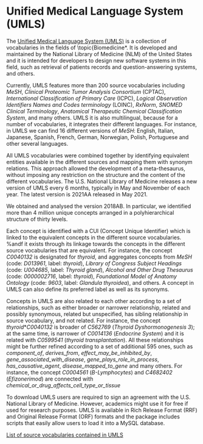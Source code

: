 # Unified Medical Language System (UMLS)

The [Unified Medical Language System (UMLS)](https://www.nlm.nih.gov/research/umls) is a collection of vocabularies in the fields of \topic{Biomedicine*. It is developed and maintained by the National Library of Medicine (NLM) of the United States and it is intended for developers to design new software systems in this field, such as retrieval of patients records and question-answering systems, and others.

Currently, UMLS features more than 200 source vocabularies including *MeSH*, *Clinical Proteomic Tumor Analysis Consortium* (CPTAC), *International Classification of Primary Care* (ICPC), *Logical Observation Identifiers Names and Codes terminology* (LOINC), *RxNorm*, *SNOMED Clinical Terminology*, *Anatomical Therapeutic Chemical Classification System*, and many others. UMLS it is also multilingual, because for a number of vocabularies, it integrates their different languages. For instance, in UMLS we can find 16 different versions of *MeSH*: English, Italian, Japanese, Spanish, French, German, Norwegian, Polish, Portuguese and other several languages.

All UMLS vocabularies were combined together by identifying equivalent entities available in the different sources and mapping them with synonym relations. This approach allowed the development of a meta-thesaurus, without imposing any restriction on the structure and the content of the different vocabularies.
The U.S. National Library of Medicine releases a new version of UMLS every 6 months, typically in May and November of each year. The latest version is 2021AA released in May 2021.

We obtained and analysed the version 2018AB. In particular, we identified more than 4 million unique concepts arranged in a polyhierarchical structure of thirty levels.

Each concept is identified with a CUI (Concept Unique Identifier) which is linked to the equivalent concepts in the different source vocabularies.
%andf it exists through its linkage towards the concepts in the different source vocabularies that are equivalent. 
For instance, the concept *C0040132* is designated for *thyroid*, and aggregates concepts from *MeSH* (code: *D013961*, label: *thyroid*), *Library of Congress Subject Headings* (code: *U004685*, label: *Thyroid gland*), *Alcohol and Other Drug Thesaurus* (code: *0000002716*, label: *thyroid*), *Foundational Model of Anatomy Ontology* (code: *9603*, label: *Glandula thyroidea*), and others. A concept in UMLS can also define its preferred label as well as its synonyms. 

Concepts in UMLS are also related to each other according to a set of relationships, such as either broader or narrower relationship, related and possibly synonymous, related but unspecified, has sibling relationship in source vocabulary, and not related. For instance, the concept *thyroid***C0040132* is broader of *C562769* (*Thyroid Dyshormonogenesis 3*); at the same time, is narrower of *C0014136* (*Endocrine System*) and it is related with *C0599541* (*thyroid transplantation*). All these relationships might be further refined according to a set of additional 595 ones, such as *component\_of*, *derives\_from*, *effect\_may\_be\_inhibited\_by*, *gene\_associated\_with\_disease*, *gene\_plays\_role\_in\_process*, *has\_causative\_agent*, *disease\_mapped\_to\_gene* and many others. 
For instance, the concept *C0004561* (*B-Lymphocytes*) and *C4682402* (*Efizonerimod*) are connected with *chemical\_or\_drug\_affects\_cell\_type\_or\_tissue*

To download UMLS users are required to sign an agreement with the U.S. National Library of Medicine. However, academics might use it for free if used for research purposes. UMLS is available in Rich Release Format (RRF) and Original Release Format (ORF) formats and the package includes scripts that easily allow users to load it into a MySQL database.

[List of source vocabularies contained in UMLS](https://www.nlm.nih.gov/research/umls/sourcereleasedocs/index.html)